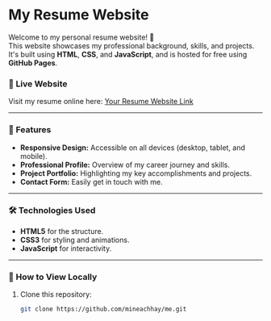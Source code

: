 # My Resume Website

Welcome to my personal resume website! 🚀  
This website showcases my professional background, skills, and projects. It's built using **HTML**, **CSS**, and **JavaScript**, and is hosted for free using **GitHub Pages**.

### 🔗 Live Website
Visit my resume online here: [Your Resume Website Link](https://mineachhay.github.io/me/)

---

### 🌟 Features
- **Responsive Design:** Accessible on all devices (desktop, tablet, and mobile).
- **Professional Profile:** Overview of my career journey and skills.
- **Project Portfolio:** Highlighting my key accomplishments and projects.
- **Contact Form:** Easily get in touch with me.

---

### 🛠️ Technologies Used
- **HTML5** for the structure.
- **CSS3** for styling and animations.
- **JavaScript** for interactivity.

---

### 🚀 How to View Locally
1. Clone this repository:
   ```bash
   git clone https://github.com/mineachhay/me.git
